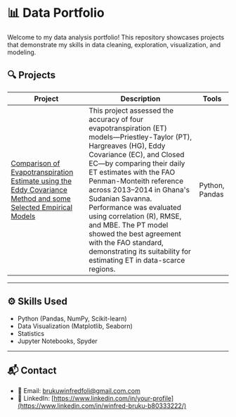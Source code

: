 # 📊 Data Portfolio

Welcome to my data analysis portfolio! This repository showcases projects that demonstrate my skills in data cleaning, exploration, visualization, and modeling.

## 🔍 Projects

| Project | Description | Tools |
|--------|-------------|-------|
| [Comparison of Evapotranspiration Estimate using the Eddy Covariance Method and some Selected Empirical Models](ren-de-leon/Comparison-of-Evapotranspiration-Estimates) | This project assessed the accuracy of four evapotranspiration (ET) models—Priestley-Taylor (PT), Hargreaves (HG), Eddy Covariance (EC), and Closed EC—by comparing their daily ET estimates with the FAO Penman-Monteith reference across 2013–2014 in Ghana's Sudanian Savanna. Performance was evaluated using correlation (R), RMSE, and MBE. The PT model showed the best agreement with the FAO standard, demonstrating its suitability for estimating ET in data-scarce regions.  | Python, Pandas|


---

## ⚙️ Skills Used

- Python (Pandas, NumPy, Scikit-learn)
- Data Visualization (Matplotlib, Seaborn)
- Statistics
- Jupyter Notebooks, Spyder

---

## 📬 Contact

- 📧 Email: brukuwinfredfoli@gmail.com.com
- 💼 LinkedIn: [https://www.linkedin.com/in/your-profile](https://www.linkedin.com/in/winfred-bruku-b80333222/)
